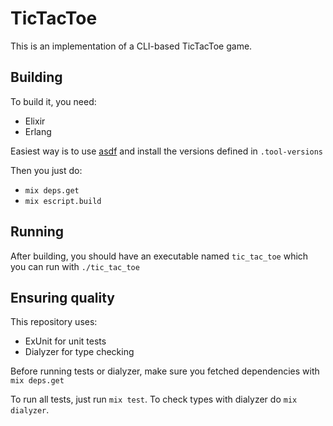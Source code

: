 # TicTacToe

This is an implementation of a CLI-based TicTacToe game.

## Building

To build it, you need:

- Elixir
- Erlang

Easiest way is to use [asdf](https://asdf-vm.com/) and install the versions defined in `.tool-versions`

Then you just do:
- `mix deps.get`
- `mix escript.build`

## Running

After building, you should have an executable named `tic_tac_toe` which you can run with `./tic_tac_toe`

## Ensuring quality

This repository uses:
- ExUnit for unit tests
- Dialyzer for type checking

Before running tests or dialyzer, make sure you fetched dependencies with `mix deps.get`

To run all tests, just run `mix test`. To check types with dialyzer do `mix dialyzer`.